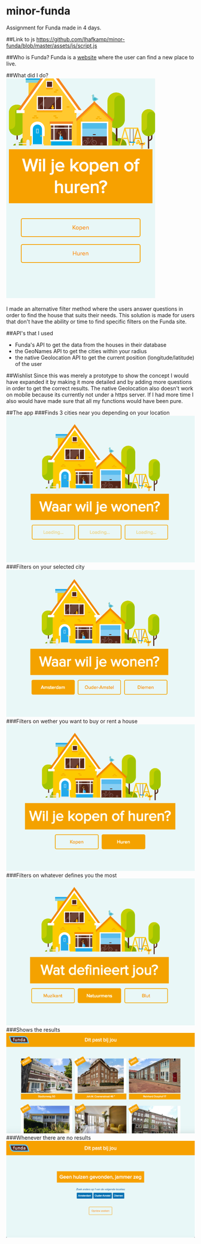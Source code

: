 # minor-funda
Assignment for Funda made in 4 days.

##Link to js
<a href="https://github.com/lhafkamp/minor-funda/blob/master/assets/js/script.js">
https://github.com/lhafkamp/minor-funda/blob/master/assets/js/script.js</a>

##Who is Funda?
Funda is a <a href="http://www.funda.nl/">website</a> where the user can find a new place to live.

##What did I do?
<img src="assets/images/appscreens/mobile.png">
<br>
<br>
I made an alternative filter method where the users answer questions in order to find the house that suits their needs. This solution is made for users that don't have the ability or time to find specific filters on the Funda site.

##API's that I used
- Funda's API to get the data from the houses in their database
- the GeoNames API to get the cities within your radius
- the native Geolocation API to get the current position (longitude/latitude) of the user

##Wishlist
Since this was merely a prototype to show the concept I would have expanded it by making it more detailed and by adding more questions in order to get the correct results. The native Geolocation also doesn't work on mobile because its currently not under a https server. If I had more time I also would have made sure that all my functions would have been pure.

##The app
###Finds 3 cities near you depending on your location
<img src="assets/images/appscreens/loading.png">
###Filters on your selected city
<img src="assets/images/appscreens/pickcity.png"> 
###Filters on wether you want to buy or rent a house
<img src="assets/images/appscreens/pickbuy.png">
###Filters on whatever defines you the most
<img src="assets/images/appscreens/pickwho.png">
###Shows the results
<img src="assets/images/appscreens/result.png">
###Whenever there are no results
<img src="assets/images/appscreens/error.png">